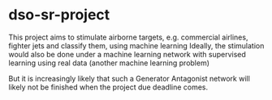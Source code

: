 # dso-sr-project

This project aims to stimulate airborne targets, e.g. commercial airlines, fighter jets and classify them, using machine learning
Ideally, the stimulation would also be done under a machine learning network with supervised learning using real data (another machine learning problem)

But it is increasingly likely that such a Generator Antagonist network will likely not be finished when the project due deadline comes.
